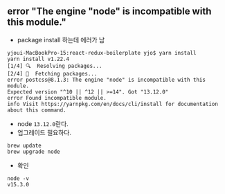 ## error "The engine "node" is incompatible with this module."
- package install 하는데 에러가 남
```text
yjoui-MacBookPro-15:react-redux-boilerplate yjo$ yarn install
yarn install v1.22.4
[1/4] 🔍  Resolving packages...
[2/4] 🚚  Fetching packages...
error postcss@8.1.3: The engine "node" is incompatible with this module. 
Expected version "^10 || ^12 || >=14". Got "13.12.0"
error Found incompatible module.
info Visit https://yarnpkg.com/en/docs/cli/install for documentation 
about this command.
```
- node `13.12.0`란다.
- 업그레이드 필요하다.

```
brew update
brew upgrade node
```
- 확인
```
node -v
v15.3.0
```
